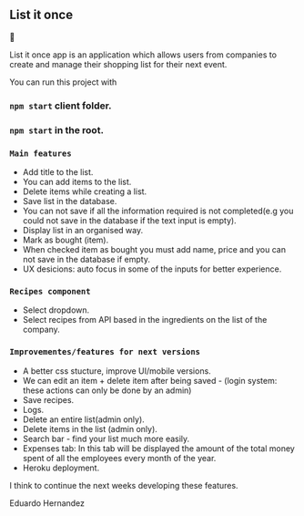 ## List it once
 :tada: 
 

 List it once app is an application which allows users from companies to create and manage their shopping list for their next event.

You can run this project with 

### `npm start` client folder.
### `npm start` in the root.

### `Main features`

- Add title to the list.
- You can add items to the list.
- Delete items while creating a list.
- Save list in the database.
- You can not save if all the information required is not completed(e.g you could not 
save in the database if the text input is empty).
- Display list in an organised way.
- Mark as bought (item).
- When checked item as bought you must add name, price and you can not save in the database 
if empty.
- UX desicions: auto focus in some of the inputs for better experience.

### `Recipes component`

- Select dropdown.
- Select recipes from API based in the ingredients on the list of the company.

### `Improvementes/features for next versions`
 
- A better css stucture, improve UI/mobile versions.
- We can edit an item + delete item after being saved - (login system: these actions can only be done by an admin)
- Save recipes.
- Logs.
- Delete an entire list(admin only).
- Delete items in the list (admin only).
- Search bar - find your list much more easily.
- Expenses tab: In this tab will be displayed the amount 
of the total money spent of all the employees every month of the year.
- Heroku deployment.

I think to continue the next weeks developing these features.

Eduardo Hernandez
